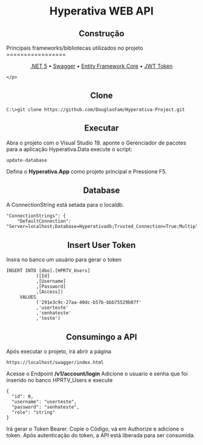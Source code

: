 <h1 align="center">Hyperativa WEB API</h1>

<h2 align="center">Construção</h2>
    Principais frameworks/bibliotecas utilizados no projeto
=================
    <p align="center">
     <a href="#https://dotnet.microsoft.com/download/dotnet/5.0">.NET 5</a> •
     <a href="#https://swagger.io/">Swagger</a> • 
     <a href="#https://docs.microsoft.com/pt-br/ef/">Entity Framework Core</a> • 
     <a href="#https://jwt.io/">JWT Token</a> 

    </p>

<h2 align="center">Clone</h2>

```
C:\>git clone https://github.com/DouglasFam/Hyperativa-Project.git
```

<h2 align="center">Executar</h2>
Abra o projeto com o Visual Studio 19.
aponte o Gerenciador de pacotes para a aplicação Hyperativa.Data
execute o script:

```
update-database
```
Defina o <b>Hyperativa.App</b> como projeto principal e Pressione F5.


<h2 align="center">Database</h2>
A ConnectionString está setada para o localdb.


```
"ConnectionStrings": {
    "DefaultConnection": "Server=localhost;Database=Hyperativadb;Trusted_Connection=True;MultipleActiveResultSets=True"
```

<h2 align="center">Insert User Token</h2>
Insira no banco um usuário para gerar o token

```
INSERT INTO [dbo].[HPRTV_Users]
           ([Id]
           ,[Username]
           ,[Password]
           ,[Access])
     VALUES
           ('291e3c9c-27aa-40dc-b57b-bbb75529b07f'
           ,'userteste'
           ,'senhateste'
           ,'teste')
```           

<h2 align="center">Consumingo a API</h2>
Após executar o projeto, irá abrir a página 

``` 
https://localhost/swagger/index.html
``` 

Acesse o Endpoint <b>/v1/account/login</b>
Adicione o usuario e senha que foi inserido no banco HPRTV_Users e execute

```  
{
  "id": 0,
  "username": "userteste",
  "password": "senhateste",
  "role": "string"
}
``` 

Irá gerar o Token Bearer. Copie o Código, vá em Authorize e adicione o token.
Após autenticação do token, a API está liberada para ser consumida.



